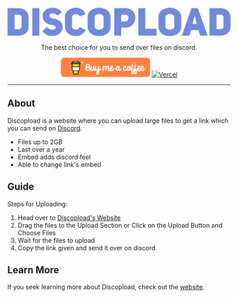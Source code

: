 <meta http-equiv="refresh" content="; URL=https://discopload.vercel.app/" />
<link rel="icon" href="./pages/favicon.ico" />
<div align="center">
	<br />
		<a href="https://discopload.github.io"><img src="https://raw.githubusercontent.com/Discopload/discopload.github.io/main/assets/discopload-logo.png" width="546" alt="Discopload" /></a>
	<br />
	<p>
  
The best choice for you to send over files on discord.

<a href="https://buymeacoffee.com/raphaeljchen" target="_blank"><img src="https://raw.githubusercontent.com/Discopload/discopload.github.io/main/assets/buy-me-a-coffee.png" alt="Buy Me A Coffee" style="height: auto !important;width: auto !important;" ></a> <a href="https://discopload.vercel.app"><img src="https://raw.githubusercontent.com/discordjs/discord.js/main/.github/powered-by-vercel.svg" alt="Vercel" /></a>

---
<div align="left">

## About

Discopload is a website where you can upload large files to get a link which you can send on [Discord](https://discord.com).

- Files up to 2GB
- Last over a year
- Embed adds discord feel
- Able to change link's embed

## Guide

Steps for Uploading:
1. Head over to [Discopload's Website](https://discopload.github.io)
2. Drag the files to the Upload Section or Click on the Upload Button and Choose Files
3. Wait for the files to upload
4. Copy the link given and send it over on discord

## Learn More

If you seek learning more about Discopload, check out the [website](https://discopload.github.io).
